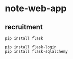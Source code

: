 # note-web-app

## recruitment
```
pip install flask
```
```
pip install flask-login
pip install flask-sqlalchemy
```

